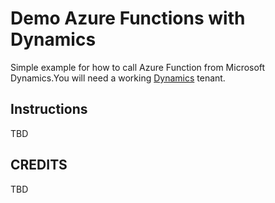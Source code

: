 # Demo Azure Functions with Dynamics

Simple example for how to call Azure Function from Microsoft Dynamics.You will need a working [Dynamics](https://dynamics.microsoft.com/en-us/) tenant.

## Instructions
TBD

## CREDITS
TBD
